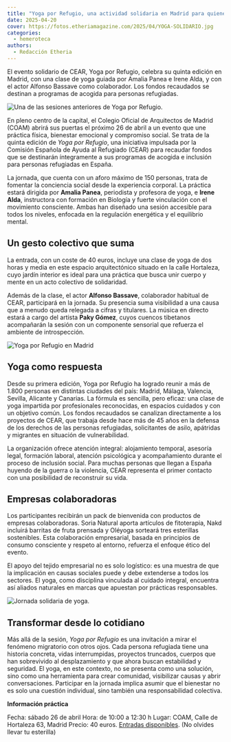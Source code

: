 ```yaml
---
title: "Yoga por Refugio, una actividad solidaria en Madrid para quienes buscan empezar de nuevo"
date: 2025-04-20
cover: https://fotos.etheriamagazine.com/2025/04/YOGA-SOLIDARIO.jpg
categories: 
  - hemeroteca
authors: 
  - Redacción Etheria
---
```


El evento solidario de CEAR, Yoga por Refugio, celebra su quinta edición en Madrid, con 
una clase de yoga guiada por Amalia Panea e Irene Alda, y con el actor Alfonso Bassave 
como colaborador. Los fondos recaudados se destinan a programas de acogida para personas 
refugiadas. 

![Una de las sesiones anteriores de Yoga por Refugio.](https://fotos.etheriamagazine.com/2025/04/YOGA-SOLIDARIO.jpg "Una de las sesiones anteriores de Yoga por Refugio.")

En pleno centro de la capital, el Colegio Oficial de Arquitectos de Madrid (COAM) abrirá 
sus puertas el próximo 26 de abril a un evento que une práctica física, bienestar 
emocional y compromiso social. Se trata de la quinta edición de _Yoga por Refugio_, una 
iniciativa impulsada por la Comisión Española de Ayuda al Refugiado (CEAR) para recaudar 
fondos que se destinarán íntegramente a sus programas de acogida e inclusión para 
personas refugiadas en España. 

La jornada, que cuenta con un aforo máximo de 150 personas, trata de fomentar la 
conciencia social desde la experiencia corporal. La práctica estará dirigida por 
**Amalia Panea**, periodista y profesora de yoga, e **Irene Alda**, instructora con 
formación en Biología y fuerte vinculación con el movimiento consciente. Ambas han 
diseñado una sesión accesible para todos los niveles, enfocada en la regulación 
energética y el equilibrio mental. 

## Un gesto colectivo que suma

La entrada, con un coste de 40 euros, incluye una clase de yoga de dos horas y media en 
este espacio arquitectónico situado en la calle Hortaleza, cuyo jardín interior es ideal 
para una práctica que busca unir cuerpo y mente en un acto colectivo de solidaridad. 

Además de la clase, el actor **Alfonso Bassave**, colaborador habitual de CEAR, 
participará en la jornada. Su presencia suma visibilidad a una causa que a menudo queda 
relegada a cifras y titulares. La música en directo estará a cargo del artista **Paky 
Gómez**, cuyos cuencos tibetanos acompañarán la sesión con un componente sensorial que 
refuerza el ambiente de introspección. 

![Yoga por Refugio en Madrid](https://fotos.etheriamagazine.com/2025/04/yoga-por-refugio.jpeg "El evento tendrá lugar en el COAM.")

## Yoga como respuesta

Desde su primera edición, Yoga por Refugio ha logrado reunir a más de 1.800 personas en 
distintas ciudades del país: Madrid, Málaga, Valencia, Sevilla, Alicante y Canarias. La 
fórmula es sencilla, pero eficaz: una clase de yoga impartida por profesionales 
reconocidas, en espacios cuidados y con un objetivo común. Los fondos recaudados se 
canalizan directamente a los proyectos de CEAR, que trabaja desde hace más de 45 años en 
la defensa de los derechos de las personas refugiadas, solicitantes de asilo, apátridas 
y migrantes en situación de vulnerabilidad. 

La organización ofrece atención integral: alojamiento temporal, asesoría legal, 
formación laboral, atención psicológica y acompañamiento durante el proceso de inclusión 
social. Para muchas personas que llegan a España huyendo de la guerra o la violencia, 
CEAR representa el primer contacto con una posibilidad de reconstruir su vida. 

## Empresas colaboradoras

Los participantes recibirán un pack de bienvenida con productos de empresas 
colaboradoras. Soria Natural aporta artículos de fitoterapia, Nakd incluirá barritas de 
fruta prensada y Oléyoga sorteará tres esterillas sostenibles. Esta colaboración 
empresarial, basada en principios de consumo consciente y respeto al entorno, refuerza 
el enfoque ético del evento. 

El apoyo del tejido empresarial no es solo logístico: es una muestra de que la 
implicación en causas sociales puede y debe extenderse a todos los sectores. El yoga, 
como disciplina vinculada al cuidado integral, encuentra así aliados naturales en marcas 
que apuestan por prácticas responsables. 

![Jornada solidaria de yoga.](https://fotos.etheriamagazine.com/2025/04/yoga-tito-madrid-2025-1800x530-1.jpg "Jornada solidaria de yoga.")

## Transformar desde lo cotidiano

Más allá de la sesión, _Yoga por Refugio_ es una invitación a mirar el fenómeno 
migratorio con otros ojos. Cada persona refugiada tiene una historia concreta, vidas 
interrumpidas, proyectos truncados, cuerpos que han sobrevivido al desplazamiento y que 
ahora buscan estabilidad y seguridad. El yoga, en este contexto, no se presenta como una 
solución, sino como una herramienta para crear comunidad, visibilizar causas y abrir 
conversaciones. Participar en la jornada implica asumir que el bienestar no es solo una 
cuestión individual, sino también una responsabilidad colectiva. 

**Información práctica** 

Fecha: sábado 26 de abril Hora: de 10:00 a 12:30 h Lugar: COAM, Calle de Hortaleza 63, 
Madrid Precio: 40 euros. [Entradas 
disponibles](http://ti.to/comision-espanola-de-ayuda-al-refugiado-cear/yoga-por-refugio-en-madrid-2025). 
(No olvides llevar tu esterilla)
